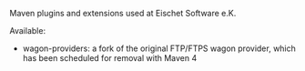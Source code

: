 Maven plugins and extensions used at Eischet Software e.K.

Available:

- wagon-providers: a fork of the original FTP/FTPS wagon provider, which has been scheduled for removal with Maven 4


